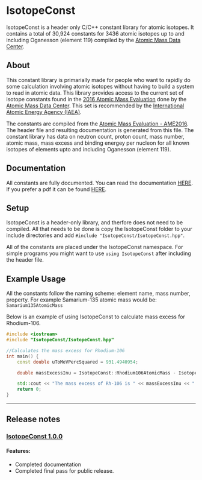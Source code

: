 # IsotopeConst
IsotopeConst is a header only C/C++ constant library for atomic isotopes. It contains a total of 30,924 constants for 3436 atomic isotopes up to and including Oganesson (element 119) compiled by the [Atomic Mass Data Center](https://www-nds.iaea.org/amdc/). 

## About
This constant library is primarially made for people who want to rapidly do some calculation involving atomic isotopes without having to build a system to read in atomic data.  This library provides access to the current set of isotope constants found in the [2016 Atomic Mass Evaluation](https://doi.org/10.1088/1674-1137/41/3/030003) done by the [Atomic Mass Data Center](https://www-nds.iaea.org/amdc/). This set is recommended by the [International Atomic Energy Agency (IAEA)](https://www.iaea.org/). 

The constants are compiled from the [Atomic Mass Evaluation - AME2016](https://www-nds.iaea.org/amdc/ame2016/mass16.txt). The header file and resulting documentation is generated from this file. The constant library has data on neutron count, proton count, mass number, atomic mass, mass excess and binding energey per nucleon for all known isotopes of elements upto and including Oganesson (element 119).

## Documentation
All constants are fully documented. You can read the documentation [HERE](https://metex.github.io/IsotopeConst/html/modules.html). If you prefer a pdf it can be found [HERE](https://github.com/Metex/IsotopeConst/blob/master/docs/latex/refman.pdf).  

## Setup
IsotopeConst is a header-only library, and therfore does not need to be compiled. All that needs to be done is copy the IsotopeConst folder to your include directories and add `#include "IsotopeConst/IsotopeConst.hpp"`. 

All of the constants are placed under the IsotopeConst namespace. For simple programs you might want to use  `using IsotopeConst` after including the header file. 

## Example Usage
All the constants follow the naming scheme: element name, mass number, property. For example Samarium-135 atomic mass would be:
`Samarium135AtomicMass`

Below is an example of using IsotopeConst to calculate mass excess for Rhodium-106.
```cpp
#include <iostream>
#include "IsotopeConst/IsotopeConst.hpp"

//Calculates the mass excess for Rhodium-106
int main() {
    const double uToMeVPercSquared = 931.4940954;

    double massExcessInu = IsotopeConst::Rhodium106AtomicMass - IsotopeConst::Rhodium106MassNumber;

    std::cout << "The mass excess of Rh-106 is " << massExcessInu << " u or " << massExcessInu * uToMeVPercSquared << " MeV/c^2" << std::endl;
    return 0;
}
```

---
## Release notes

### [IsotopeConst 1.0.0](https://github.com/Metex/IsotopeConst/releases/latest)
#### Features:
- Completed documentation
- Completed final pass for public release.


